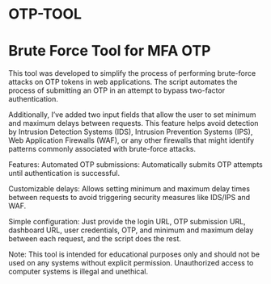 # OTP-TOOL

# Brute Force Tool for MFA OTP

This tool was developed to simplify the process of performing brute-force attacks on OTP tokens in web applications. The script automates the process of submitting an OTP in an attempt to bypass two-factor authentication.

Additionally, I’ve added two input fields that allow the user to set minimum and maximum delays between requests. This feature helps avoid detection by Intrusion Detection Systems (IDS), Intrusion Prevention Systems (IPS), Web Application Firewalls (WAF), or any other firewalls that might identify patterns commonly associated with brute-force attacks.

Features:
Automated OTP submissions: Automatically submits OTP attempts until authentication is successful.

Customizable delays: Allows setting minimum and maximum delay times between requests to avoid triggering security measures like IDS/IPS and WAF.

Simple configuration: Just provide the login URL, OTP submission URL, dashboard URL, user credentials, OTP, and minimum and maximum delay between each request, and the script does the rest.

Note: This tool is intended for educational purposes only and should not be used on any systems without explicit permission. Unauthorized access to computer systems is illegal and unethical.
